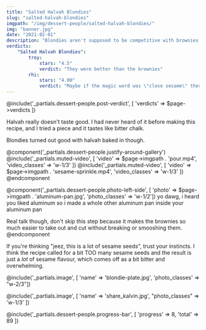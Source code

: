 ```yaml
---
title: "Salted Halvah Blondies"
slug: "salted-halvah-blondies"
imgpath: "/img/dessert-people/salted-halvah-blondies/"
img: "banner.jpg"
date: "2021-02-01"
description: "Blondies aren't supposed to be competitive with brownies, and I think that's the biggest indictment of this book so far"
verdicts:
    "Salted Halvah Blondies":
        troy:
            stars: "4.5"
            verdict: "They were better than the brownies"
        rhi:
            stars: "4.00"
            verdict: "Maybe if the magic word was \"close sesame\" there would be less of them"
---
```


@include('_partials.dessert-people.post-verdict', [ 'verdicts' => $page->verdicts ])

Halvah really doesn't taste good. I had never heard of it before making this recipe, and I tried a piece and it tastes like
bitter chalk.

Blondies turned out good with halvah baked in though.

@component('_partials.dessert-people.justify-around-gallery')
@include('_partials.muted-video', [ 'video' => $page->imgpath . 'pour.mp4', 'video_classes' => 'w-1/3' ])
@include('_partials.muted-video', [ 'video' => $page->imgpath . 'sesame-sprinkle.mp4', 'video_classes' => 'w-1/3' ])
@endcomponent

@component('_partials.dessert-people.photo-left-side', [ 'photo' => $page->imgpath . 'aluminum-pan.jpg', 'photo_classes' => 'w-1/2'])
yo dawg, i heard you liked aluminum so i made a whole other aluminum pan inside your aluminum pan

Real talk though, don't skip this step because it makes the brownies so much easier to take out and cut without
breaking or smooshing them.
@endcomponent

If you're thinking "jeez, this is a lot of sesame seeds", trust your instincts. I think the recipe called
for a bit TOO many sesame seeds and the result is just a _lot_ of sesame flavour, which comes off as
a bit bitter and overwhelming.

<div class="mt-8"></div>

@include('_partials.image', [ 'name' => 'blondie-plate.jpg', 'photo_classes' => "w-2/3"])

@include('_partials.image', [ 'name' => 'share_kalvin.jpg', "photo_classes" => 'w-1/3' ])
  
<div class="mt-8">
@include('_partials.dessert-people.progress-bar', [ 'progress' => 8, 'total' => 89 ])
</div>



